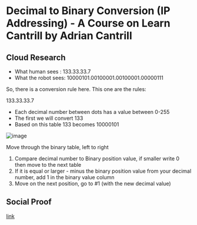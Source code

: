 
# Decimal to Binary Conversion (IP Addressing) - A Course on Learn Cantrill by Adrian Cantrill


## Cloud Research

- What human sees : 
  133.33.33.7
- What the robot sees:
  10000101.00100001.00100001.00000111

So, there is a conversion rule here. This one are the rules:

133.33.33.7
- Each decimal number between dots has a value between 0-255
- The first we will convert 133
- Based on this table 133 becomes 10000101

![image](https://user-images.githubusercontent.com/99172259/167512764-09bebf39-9b40-4d7a-ab90-ecb7998b2874.png)


Move through the binary table, left to right
1. Compare decimal number to Binary position value, if smaller write 0 then move to the next table
2. If it is equal or larger - minus the binary position value from your decimal number, add 1 in the binary value column
3. Move on the next position, go to #1 (with the new decimal value)



## Social Proof

[link](https://twitter.com/JoeSeven08/status/1523802251151966208)
